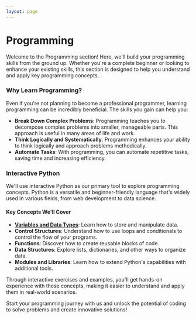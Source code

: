 ```yaml
---
layout: page
---
```


# Programming

Welcome to the Programming section! Here, we'll build your programming skills from the ground up. Whether you're a complete beginner or looking to enhance your existing skills, this section is designed to help you understand and apply key programming concepts.

### Why Learn Programming?

Even if you're not planning to become a professional programmer, learning programming can be incredibly beneficial. The skills you gain can help you:

- **Break Down Complex Problems**: Programming teaches you to decompose complex problems into smaller, manageable parts. This approach is useful in many areas of life and work.
- **Think Logically and Systematically**: Programming enhances your ability to think logically and approach problems methodically.
- **Automate Tasks**: With programming, you can automate repetitive tasks, saving time and increasing efficiency.

### Interactive Python

We'll use interactive Python as our primary tool to explore programming concepts. Python is a versatile and beginner-friendly language that's widely used in various fields, from web development to data science.

#### Key Concepts We'll Cover

- [**Variables and Data Types**](./variables_and_data_types): Learn how to store and manipulate data.
- **Control Structures**: Understand how to use loops and conditionals to control the flow of your programs.
- **Functions**: Discover how to create reusable blocks of code.
- **Data Structures**: Explore lists, dictionaries, and other ways to organize data.
- **Modules and Libraries**: Learn how to extend Python's capabilities with additional tools.

Through interactive exercises and examples, you'll get hands-on experience with these concepts, making it easier to understand and apply them in real-world scenarios.

Start your programming journey with us and unlock the potential of coding to solve problems and create innovative solutions!
